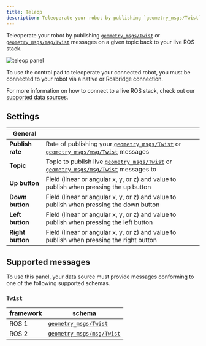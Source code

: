 ```yaml
---
title: Teleop
description: Teleoperate your robot by publishing `geometry_msgs/Twist` or `geometry_msgs/msg/Twist` messages on a given topic back to your live ROS stack.
---
```


Teleoperate your robot by publishing [`geometry_msgs/Twist`](https://docs.ros.org/en/api/geometry_msgs/html/msg/Twist.html) or [`geometry_msgs/msg/Twist`](https://github.com/ros2/common_interfaces/blob/master/geometry_msgs/msg/Twist.msg) messages on a given topic back to your live ROS stack.

![teleop panel](/img/docs/visualizing/panels/teleop/panel.webp)

To use the control pad to teleoperate your connected robot, you must be connected to your robot via a native or Rosbridge connection.

For more information on how to connect to a live ROS stack, check out our [supported data sources](/connecting-to-data/introduction#data-sources).

## Settings

| General          |                                                                                                                                                                                                                                            |
| ---------------- | ------------------------------------------------------------------------------------------------------------------------------------------------------------------------------------------------------------------------------------------ |
| **Publish rate** | Rate of publishing your [`geometry_msgs/Twist`](https://docs.ros.org/en/api/geometry_msgs/html/msg/Twist.html) or [`geometry_msgs/msg/Twist`](https://github.com/ros2/common_interfaces/blob/master/geometry_msgs/msg/Twist.msg) messages  |
| **Topic**        | Topic to publish live [`geometry_msgs/Twist`](https://docs.ros.org/en/api/geometry_msgs/html/msg/Twist.html) or [`geometry_msgs/msg/Twist`](https://github.com/ros2/common_interfaces/blob/master/geometry_msgs/msg/Twist.msg) messages to |
| **Up button**    | Field (linear or angular x, y, or z) and value to publish when pressing the up button                                                                                                                                                      |
| **Down button**  | Field (linear or angular x, y, or z) and value to publish when pressing the down button                                                                                                                                                    |
| **Left button**  | Field (linear or angular x, y, or z) and value to publish when pressing the left button                                                                                                                                                    |
| **Right button** | Field (linear or angular x, y, or z) and value to publish when pressing the right button                                                                                                                                                   |

## Supported messages

To use this panel, your data source must provide messages conforming to one of the following supported schemas.

### `Twist`

| framework | schema                                                                                                         |
| --------- | -------------------------------------------------------------------------------------------------------------- |
| ROS 1     | [`geometry_msgs/Twist`](https://docs.ros.org/en/noetic/api/std_msgs/html/msg/ColorRGBA.html)                   |
| ROS 2     | [`geometry_msgs/msg/Twist`](https://github.com/ros2/common_interfaces/blob/master/geometry_msgs/msg/Twist.msg) |
